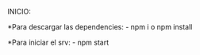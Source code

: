 INICIO:

*Para descargar las dependencies:
    - npm i o npm install

*Para iniciar el srv:
    - npm start